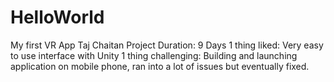 # HelloWorld
My first VR App
Taj Chaitan
Project Duration: 9 Days
1 thing liked: Very easy to use interface with Unity
1 thing challenging: Building and launching application on mobile phone, ran into a lot of issues but eventually fixed. 
